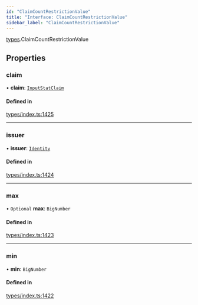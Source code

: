 ```yaml
---
id: "ClaimCountRestrictionValue"
title: "Interface: ClaimCountRestrictionValue"
sidebar_label: "ClaimCountRestrictionValue"
---
```


[types](../../../modules/Types/Types.md).ClaimCountRestrictionValue

## Properties

### claim

• **claim**: [`InputStatClaim`](../../../modules/Types/Types.md#inputstatclaim)

#### Defined in

[types/index.ts:1425](https://github.com/PolymeshAssociation/polymesh-sdk/blob/372a67e5d/src/types/index.ts#L1425)

___

### issuer

• **issuer**: [`Identity`](../../../classes/API/Entities/Identity/Identity.md)

#### Defined in

[types/index.ts:1424](https://github.com/PolymeshAssociation/polymesh-sdk/blob/372a67e5d/src/types/index.ts#L1424)

___

### max

• `Optional` **max**: `BigNumber`

#### Defined in

[types/index.ts:1423](https://github.com/PolymeshAssociation/polymesh-sdk/blob/372a67e5d/src/types/index.ts#L1423)

___

### min

• **min**: `BigNumber`

#### Defined in

[types/index.ts:1422](https://github.com/PolymeshAssociation/polymesh-sdk/blob/372a67e5d/src/types/index.ts#L1422)
